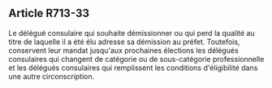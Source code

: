 Article R713-33
----
Le délégué consulaire qui souhaite démissionner ou qui perd la qualité au titre
de laquelle il a été élu adresse sa démission au préfet. Toutefois, conservent
leur mandat jusqu'aux prochaines élections les délégués consulaires qui changent
de catégorie ou de sous-catégorie professionnelle et les délégués consulaires
qui remplissent les conditions d'éligibilité dans une autre circonscription.
